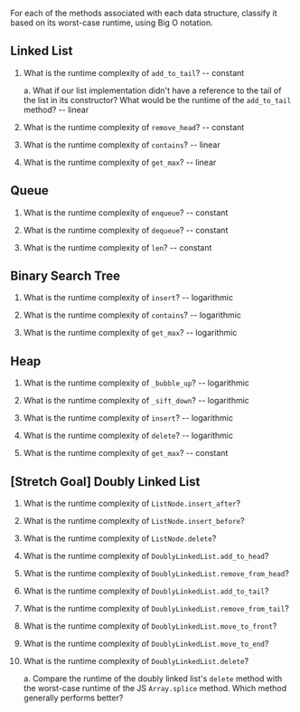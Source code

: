 For each of the methods associated with each data structure, classify it based on its worst-case runtime, using Big O notation.

## Linked List

1. What is the runtime complexity of `add_to_tail`? -- constant
  
    a. What if our list implementation didn't have a reference to the tail of the list in its constructor? What would be the runtime of the `add_to_tail` method? -- linear

2. What is the runtime complexity of `remove_head`? -- constant

3. What is the runtime complexity of `contains`? -- linear

4. What is the runtime complexity of `get_max`? -- linear

## Queue

1. What is the runtime complexity of `enqueue`? -- constant

2. What is the runtime complexity of `dequeue`? -- constant

3. What is the runtime complexity of `len`? -- constant

## Binary Search Tree

1. What is the runtime complexity of `insert`? -- logarithmic

2. What is the runtime complexity of `contains`? -- logarithmic

3. What is the runtime complexity of `get_max`? -- logarithmic

## Heap

1. What is the runtime complexity of `_bubble_up`? -- logarithmic

2. What is the runtime complexity of `_sift_down`? -- logarithmic

3. What is the runtime complexity of `insert`? -- logarithmic

4. What is the runtime complexity of `delete`? -- logarithmic

5. What is the runtime complexity of `get_max`? -- constant

## [Stretch Goal] Doubly Linked List

1. What is the runtime complexity of `ListNode.insert_after`?

2. What is the runtime complexity of `ListNode.insert_before`?

3. What is the runtime complexity of `ListNode.delete`?

4. What is the runtime complexity of `DoublyLinkedList.add_to_head`?

5. What is the runtime complexity of `DoublyLinkedList.remove_from_head`?

6. What is the runtime complexity of `DoublyLinkedList.add_to_tail`?

7. What is the runtime complexity of `DoublyLinkedList.remove_from_tail`?

8. What is the runtime complexity of `DoublyLinkedList.move_to_front`?

9. What is the runtime complexity of `DoublyLinkedList.move_to_end`?

10. What is the runtime complexity of `DoublyLinkedList.delete`?

    a. Compare the runtime of the doubly linked list's `delete` method with the worst-case runtime of the JS `Array.splice` method. Which method generally performs better?